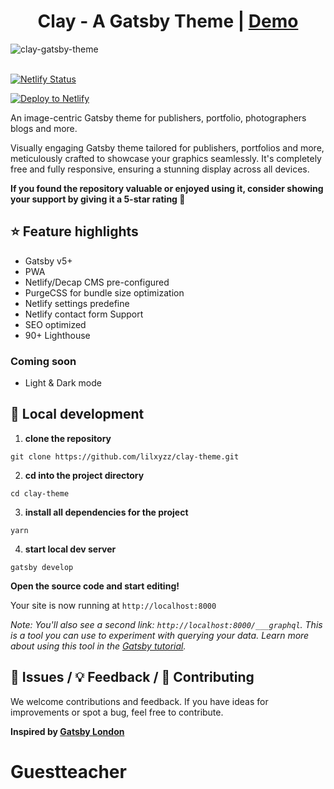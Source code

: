 
<h1 align=center>  Clay - A Gatsby Theme | <a href="https://clay-theme.netlify.app" rel="nofollow">Demo</a></h1>


![clay-gatsby-theme](https://github.com/lilxyzz/gatsby-clay/blob/master/src/img/Clay-Gatsby-theme.png)
<br></br>

[![Netlify Status](https://api.netlify.com/api/v1/badges/84e7f42b-65db-4363-a581-2267c2654efb/deploy-status)](https://app.netlify.com/sites/clay-theme/deploys)

[![Deploy to Netlify](https://www.netlify.com/img/deploy/button.svg)](https://app.netlify.com/start/deploy?repository=https://github.com/lilxyzz/clay-theme)

An image-centric Gatsby theme for publishers, portfolio, photographers blogs and more.

Visually engaging Gatsby theme tailored for publishers, portfolios and more, meticulously crafted to showcase your graphics seamlessly. It's completely free and fully responsive, ensuring a stunning display across all devices.

**If you found the repository valuable or enjoyed using it, consider showing your support by giving it a 5-star rating 🍻**


## ⭐ Feature highlights

- Gatsby v5+
- PWA
- Netlify/Decap CMS pre-configured
- PurgeCSS for bundle size optimization
- Netlify settings predefine
- Netlify contact form Support
- SEO optimized
- 90+ Lighthouse

### Coming soon  

- Light & Dark mode

## 🚀 Local development

1. **clone the repository**

```
git clone https://github.com/lilxyzz/clay-theme.git
```

2. **cd into the project directory**

```
cd clay-theme
```

3. **install all dependencies for the project**

```
yarn
```

4. **start local dev server**

```
gatsby develop 
```

**Open the source code and start editing!**

Your site is now running at `http://localhost:8000`

_Note: You'll also see a second link: _`http://localhost:8000/___graphql`_. This is a tool you can use to experiment with querying your data. Learn more about using this tool in the [Gatsby tutorial](https://www.gatsbyjs.org/tutorial/part-five/#introducing-graphiql)._

## 🐛 Issues / 💡 Feedback / 👑 Contributing

We welcome contributions and feedback. If you have ideas for improvements or spot a bug, feel free to contribute.

**Inspired by <a target="_blank" href="https://github.com/ImedAdel/gatsby-london" rel="nofollow">Gatsby London</a>**
# Guestteacher
